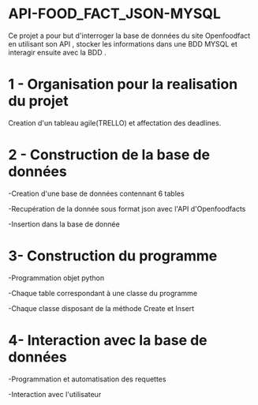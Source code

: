 # API-FOOD_FACT_JSON-MYSQL
Ce projet a pour but  d'interroger la base de données du site Openfoodfact en utilisant son API  , stocker les informations dans une BDD MYSQL et interagir ensuite avec la BDD .

# 1 - Organisation pour la realisation du projet
Creation d'un tableau agile(TRELLO) et affectation  des deadlines.

# 2 - Construction de la base de données
-Creation d'une base de données contennant 6 tables

-Recupération de la donnée  sous format json avec l'API d'Openfoodfacts

-Insertion dans la base de donnée 

# 3- Construction du programme
-Programmation objet python

-Chaque table correspondant à une classe du programme

-Chaque classe disposant de la méthode Create et Insert

# 4-  Interaction avec la base de données
-Programmation et automatisation des requettes 

-Interaction avec l'utilisateur
